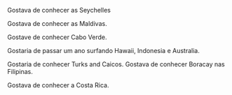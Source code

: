 Gostava de conhecer as Seychelles

Gostava de conhecer as Maldivas.

Gostave de conhecer Cabo Verde.

Gostaria de passar um ano surfando Hawaii, Indonesia e Australia.

Gostaria de conhecer Turks and Caicos.
Gostava de conhecer Boracay nas Filipinas.

Gostava de conhecer a Costa Rica.